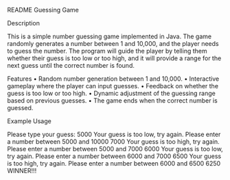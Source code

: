 README Guessing Game

Description

This is a simple number guessing game implemented in Java. The game randomly generates a number between 1 and 10,000, and the player needs
to guess the number.
The program will guide the player by telling them whether their guess is too low or too high, and it will provide a range for the next
guess until the correct number is found.

Features
	•	Random number generation between 1 and 10,000.
	•	Interactive gameplay where the player can input guesses.
	•	Feedback on whether the guess is too low or too high.
	•	Dynamic adjustment of the guessing range based on previous guesses.
	•	The game ends when the correct number is guessed.

Example Usage

Please type your guess: 
5000
Your guess is too low, try again.
Please enter a number between 5000 and 10000
7000
Your guess is too high, try again.
Please enter a number between 5000 and 7000
6000
Your guess is too low, try again.
Please enter a number between 6000 and 7000
6500
Your guess is too high, try again.
Please enter a number between 6000 and 6500
6250
WINNER!!!
